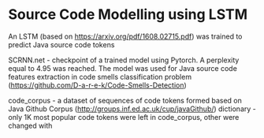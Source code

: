 # Source Code Modelling using LSTM

An LSTM (based on https://arxiv.org/pdf/1608.02715.pdf) was trained to predict Java source code tokens

SCRNN.net - checkpoint of a trained model using Pytorch. A perplexity equal to 4.95 was reached. The model was used for Java source code features extraction in code smells classification problem (https://github.com/D-a-r-e-k/Code-Smells-Detection)

code_corpus - a dataset of sequences of code tokens formed based on Java Github Corpus (http://groups.inf.ed.ac.uk/cup/javaGithub/)
dictionary - only 1K most popular code tokens were left in code_corpus, other were changed with <unk>

